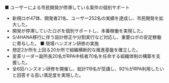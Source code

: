 ■ ユーザーによる市民開発が停滞している案件の個別サポート
- 新規ロボ47体、開発者21名、ユーザー252名の実績を達成し、市民開発を拡大した。
- 開発が停滞していたロボを個別サポートし、本番稼働を実現した。
- S/4HANA移行に伴う設計修正や分割実行など対応し、重要ロボの安定稼働に寄与した。
■ 現場ハンズオン研修の実施
- 想定2か所を上回る20か所で組織横断的な推進基盤を確立した。
- 変革リーダー副所長20名がRPA中核者70名を任命する組織体制の構築を支援した。
- 全6回ハンズオン研修を開催し、総計119名が受講し、92％がRPA利用したいと回答する高い満足度を実現した。